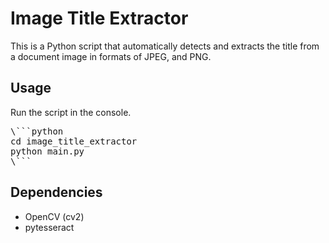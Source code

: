 # Image Title Extractor

This is a Python script that automatically detects and extracts the title from a document image in formats of JPEG, and PNG.

## Usage
Run the script in the console.
<pre>
\```python
cd image_title_extractor
python main.py
\```
</pre>

## Dependencies
- OpenCV (cv2)
- pytesseract
